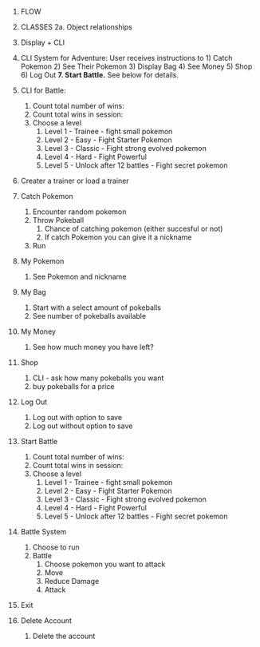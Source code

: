 
1. FLOW
2. CLASSES
    2a. Object relationships 
3. Display + CLI 

1. CLI System for Adventure: User receives instructions to 1) Catch Pokemon 2) See Their Pokemon 3) Display Bag 4) See Money 5) Shop 6) Log Out **7. Start Battle.** See below for details.  
2. CLI for Battle: 
    1. Count total number of wins:
    2. Count total wins in session: 
    3. Choose a level
        1. Level 1 - Trainee - fight small pokemon
        2. Level 2 - Easy - Fight Starter Pokemon
        3. Level 3 - Classic - Fight strong evolved pokemon
        4. Level 4 - Hard - Fight Powerful
        5. Level 5 - Unlock after 12 battles - Fight secret pokemon

0. Creater a trainer or load a trainer  
1. Catch Pokemon
    1. Encounter random pokemon 
    2. Throw Pokeball 
        1. Chance of catching pokemon (either succesful or not)
        2. If catch Pokemon you can give it a nickname
    3. Run 
2. My Pokemon 
    1. See Pokemon and nickname
3. My Bag
    1. Start with a select amount of pokeballs
    2. See number of pokeballs available
4. My Money
    1. See how much money you have left?
5. Shop
    1. CLI - ask how many pokeballs you want
    2. buy pokeballs for a price
6. Log Out 
    1. Log out with option to save
    2. Log out without option to save
7. Start Battle
    1. Count total number of wins:
    2. Count total wins in session: 
    3. Choose a level
        1. Level 1 - Trainee - fight small pokemon
        2. Level 2 - Easy - Fight Starter Pokemon
        3. Level 3 - Classic - Fight strong evolved pokemon
        4. Level 4 - Hard - Fight Powerful
        5. Level 5 - Unlock after 12 battles - Fight secret pokemon 
8. Battle System 
    1. Choose to run
    2. Battle
        1. Choose pokemon you want to attack
        2. Move
        3. Reduce Damage
        4. Attack
9. Exit
10. Delete Account
    1. Delete the account